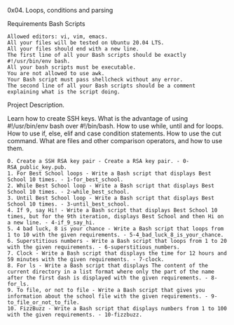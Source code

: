 0x04. Loops, conditions and parsing

Requirements
Bash Scripts

    Allowed editors: vi, vim, emacs.
    All your files will be tested on Ubuntu 20.04 LTS.
    All your files should end with a new line.
    The first line of all your Bash scripts should be exactly #!/usr/bin/env bash.
    All your bash scripts must be executable.
    You are not allowed to use awk.
    Your Bash script must pass shellcheck without any error.
    The second line of all your Bash scripts should be a comment explaining what is the script doing.

Project Description.

Learn how to create SSH keys. What is the advantage of using #!/usr/bin/env bash over #!/bin/bash. How to use while, until and for loops. How to use if, else, elif and case condition statements. How to use the cut command. What are files and other comparison operators, and how to use them.

    0. Create a SSH RSA key pair - Create a RSA key pair. - 0-RSA_public_key.pub.
    1. For Best School loops - Write a Bash script that displays Best School 10 times. - 1-for_best_school.
    2. While Best School loop - Write a Bash script that displays Best School 10 times. - 2-while_best_school.
    3. Until Best School loop - Write a Bash script that displays Best School 10 times. - 3-until_best_school.
    4. If 9, say Hi! - Write a Bash script that displays Best School 10 times, but for the 9th iteration, displays Best School and then Hi on a new line. - 4-if_9_say_hi.
    5. 4 bad luck, 8 is your chance - Write a Bash script that loops from 1 to 10 with the given requirements. - 5-4_bad_luck_8_is_your_chance.
    6. Superstitious numbers - Write a Bash script that loops from 1 to 20 with the given requirements. - 6-superstitious_numbers.
    7. Clock - Write a Bash script that displays the time for 12 hours and 59 minutes with the given requirements. - 7-clock.
    8. For ls - Write a Bash script that displays The content of the current directory in a list format where only the part of the name after the first dash is displayed with the given requirements. - 8-for_ls.
    9. To file, or not to file - Write a Bash script that gives you information about the school file with the given requirements. - 9-to_file_or_not_to_file.
    10. FizzBuzz - Write a Bash script that displays numbers from 1 to 100 with the given requirements. - 10-fizzbuzz.
